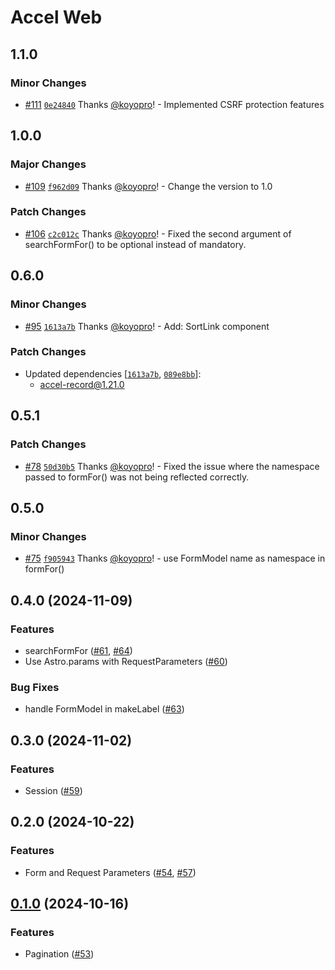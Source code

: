 # Accel Web

## 1.1.0

### Minor Changes

- [#111](https://github.com/koyopro/accella/pull/111) [`0e24840`](https://github.com/koyopro/accella/commit/0e24840ba5d9c56b32ffd759023c9a797b75aee3) Thanks [@koyopro](https://github.com/koyopro)! - Implemented CSRF protection features

## 1.0.0

### Major Changes

- [#109](https://github.com/koyopro/accella/pull/109) [`f962d09`](https://github.com/koyopro/accella/commit/f962d09acf14a4547fda992938b4b2e517fdca96) Thanks [@koyopro](https://github.com/koyopro)! - Change the version to 1.0

### Patch Changes

- [#106](https://github.com/koyopro/accella/pull/106) [`c2c012c`](https://github.com/koyopro/accella/commit/c2c012c45d273fcb5953f6ee2ae4ad967946780e) Thanks [@koyopro](https://github.com/koyopro)! - Fixed the second argument of searchFormFor() to be optional instead of mandatory.

## 0.6.0

### Minor Changes

- [#95](https://github.com/koyopro/accella/pull/95) [`1613a7b`](https://github.com/koyopro/accella/commit/1613a7b467e90d8e1b685df0b9d7266103e23287) Thanks [@koyopro](https://github.com/koyopro)! - Add: SortLink component

### Patch Changes

- Updated dependencies [[`1613a7b`](https://github.com/koyopro/accella/commit/1613a7b467e90d8e1b685df0b9d7266103e23287), [`089e8bb`](https://github.com/koyopro/accella/commit/089e8bbb38b637b26dcd96094c00d7e9b6c6f032)]:
  - accel-record@1.21.0

## 0.5.1

### Patch Changes

- [#78](https://github.com/koyopro/accella/pull/78) [`50d30b5`](https://github.com/koyopro/accella/commit/50d30b5544977d77deaf49cab798a45fb11ddb8b) Thanks [@koyopro](https://github.com/koyopro)! - Fixed the issue where the namespace passed to formFor() was not being reflected correctly.

## 0.5.0

### Minor Changes

- [#75](https://github.com/koyopro/accella/pull/74) [`f905943`](https://github.com/koyopro/accella/commit/f90594335a1411c6ae40fc7e458938e8e7b2cd1c) Thanks [@koyopro](https://github.com/koyopro)! - use FormModel name as namespace in formFor()

## 0.4.0 (2024-11-09)

### Features

- searchFormFor ([#61](https://github.com/koyopro/accella/pull/61), [#64](https://github.com/koyopro/accella/pull/64))
- Use Astro.params with RequestParameters ([#60](https://github.com/koyopro/accella/pull/60))

### Bug Fixes

- handle FormModel in makeLabel ([#63](https://github.com/koyopro/accella/pull/63))

## 0.3.0 (2024-11-02)

### Features

- Session ([#59](https://github.com/koyopro/accella/pull/59))

## 0.2.0 (2024-10-22)

### Features

- Form and Request Parameters ([#54](https://github.com/koyopro/accella/pull/54), [#57](https://github.com/koyopro/accella/pull/57))

## [0.1.0](https://github.com/koyopro/accella/compare/421e01...ff3439) (2024-10-16)

### Features

- Pagination ([#53](https://github.com/koyopro/accella/pull/53))
